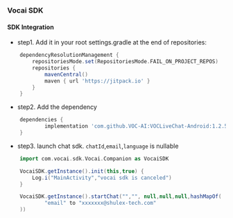 ### Vocai SDK 

#### SDK Integration

+ step1. Add it in your root settings.gradle at the end of repositories:
```groovy
	dependencyResolutionManagement {
		repositoriesMode.set(RepositoriesMode.FAIL_ON_PROJECT_REPOS)
		repositories {
			mavenCentral()
			maven { url 'https://jitpack.io' }
		}
	}
```
+ step2. Add the dependency
```groovy
	dependencies {
            implementation 'com.github.VOC-AI:VOCLiveChat-Android:1.2.5'
	}
```

+ step3. launch chat sdk. `chatId`,`email`,`language` is nullable
```groovy
    import com.vocai.sdk.Vocai.Companion as VocaiSDK

    VocaiSDK.getInstance().init(this,true) {
        Log.i("MainActivity","vocai sdk is canceled")
    }

    VocaiSDK.getInstance().startChat("","", null,null,null,hashMapOf(
            "email" to "xxxxxxx@shulex-tech.com"
    ))
```
